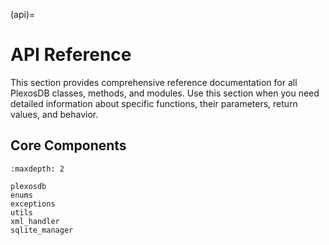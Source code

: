 (api)=
# API Reference

This section provides comprehensive reference documentation for all PlexosDB classes, methods, and modules. Use this section when you need detailed information about specific functions, their parameters, return values, and behavior.

## Core Components

```{toctree}
:maxdepth: 2

plexosdb
enums
exceptions
utils
xml_handler
sqlite_manager
```
